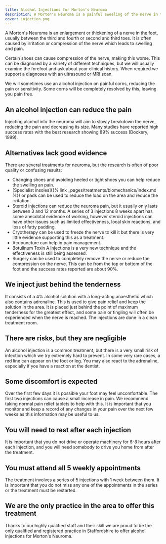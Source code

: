 ```yaml
---
title: Alcohol Injections for Morton’s Neuroma
description: A Morton's Neuroma is a painful sweeling of the nerve in the foot. Chase Podiatry can use alcohol injections to control the swelling and reduce pain.
cover: injection.png
---
```


A Morton's Neuroma is an enlargement or thickening of a nerve in the foot, usually between the third and fourth or second and third toes. 
It is often caused by irritation or compression of the nerve which leads to swelling and pain.

Certain shoes can cause compression of the nerve, making this worse.
This can be diagnosed by a variety of different techniques, but we will usually examine the forefoot and ask about your clinical history.
When required we support a diagnoses with an ultrasound or MRI scan.

We will sometimes use an alcohol injection on painful corns, reducing the pain or sensitivity.
Some corns will be completely resolved by this, leaving you pain free.

## An alcohol injection can reduce the pain
Injecting alcohol into the neuroma will aim to slowly breakdown the nerve, reducing the pain and decreasing its size.
Many studies have reported high success rates with the best research showing 89% success (Dockery, 1999).

## Alternatives lack good evidence
There are several treatments for neuroma, but the research is often of poor quality or confusing results:
* Changing shoes and avoiding heeled or tight shoes you can help reduce the swelling an pain.
* [Specialist insoles]({% link _pages/treatments/biomechanics/index.md %}) or pads can be used to reduce the load on the area and reduce the irritation.
* Steroid injections can reduce the neuroma pain, but it usually only lasts between 3 and 12 months. 
  A series of 3 injections 8 weeks apart has some anecdotal evidence of working, however steroid injections can have other issues such as limited effectiveness, local skin reactions, and loss of fatty padding.
* Cryotherapy can be used to freeze the nerve to kill it but there is very little evidence supporting this as a treatment. 
* Acupuncture can help in pain management.
* Botulinum Toxin A injections is a very new technique and the effectiveness is still being assessed.
* Surgery can be used to completely remove the nerve or reduce the compression on the nerve. 
  This can be from the top or bottom of the foot and the success rates reported are about 90%.

## We inject just behind the tenderness
It consists of a 4% alcohol solution with a long-acting anaesthetic which also contains adrenaline.
This is used to give pain relief and keep the solution in the area.
It is placed just behind the point of maximum tenderness for the greatest effect, and some pain or tingling will often be experienced when the nerve is reached.
The injections are done in a clean treatment room.

## There are risks, but they are negligible
An alcohol injection is a common treatment, but there is a very small risk of infection which we try extremely hard to prevent.
In some very rare cases, a red line can appear on the foot or leg.
You may also react to the adrenaline, especially if you have a reaction at the dentist.

## Some discomfort is expected
Over the first few days it is possible your foot may feel uncomfortable. The first two injections can cause a small increase in pain.
We recommend taking normal pain relief tablets to help with this.
It is important that you monitor and keep a record of any changes in your pain over the next few weeks as this information may be useful to us.

## You will need to rest after each injection
It is important that you do not drive or operate machinery for 6-8 hours after each injection, and you will need somebody to drive you home from after the treatment.

## You must attend all 5 weekly appointments
The treatment involves a series of 5 injections with 1 week between them. 
It is important that you do not miss any one of the appointments in the series or the treatment must be restarted.

## We are the only practice in the area to offer this treatment
Thanks to our highly qualified staff and their skill we are proud to be the only qualified and registered practice in Staffordshire to offer alcohol injections for Morton's Neuroma.
